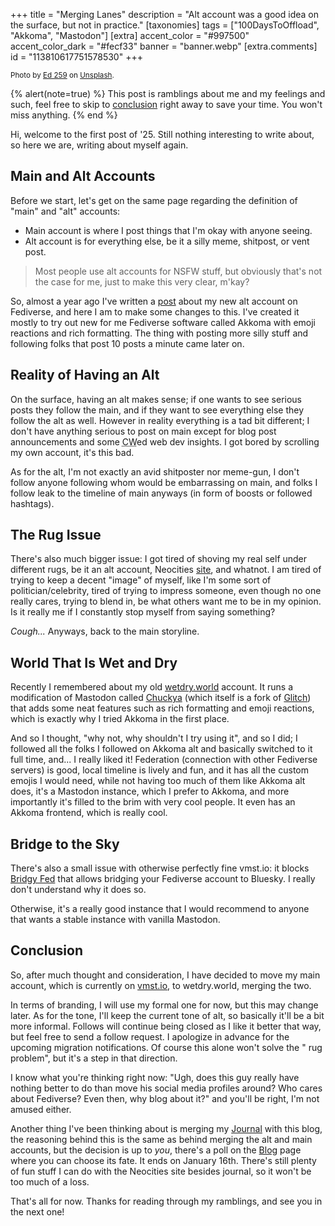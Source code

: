 +++
title = "Merging Lanes"
description = "Alt account was a good idea on the surface, but not in practice."
[taxonomies]
tags = ["100DaysToOffload", "Akkoma", "Mastodon"]
[extra]
accent_color = "#997500"
accent_color_dark = "#fecf33"
banner = "banner.webp"
[extra.comments]
id = "113810617751578530"
+++

<small>Photo by [Ed 259](https://unsplash.com/@ed259) on [Unsplash](https://unsplash.com/photos/aerial-photography-of-interlocking-freeways-with-travelling-cars-xcrI6CPkkJs).</small>

{% alert(note=true) %}
This post is ramblings about me and my feelings and such, feel free to skip to [conclusion](#conclusion) right away to save your time. You won't miss anything.
{% end %}

Hi, welcome to the first post of '25. Still nothing interesting to write about, so here we are, writing about myself again.

## Main and Alt Accounts

Before we start, let's get on the same page regarding the definition of "main" and "alt" accounts:

- Main account is where I post things that I'm okay with anyone seeing.
- Alt account is for everything else, be it a silly meme, shitpost, or vent post.

> Most people use alt accounts for NSFW stuff, but obviously that's not the case for me, just to make this very clear, m'kay?

So, almost a year ago I've written a [post](@/blog/2024-01-23-alt-profile-on-akkoma/index.md) about my new alt account on Fediverse, and here I am to make some changes to this. I've created it mostly to try out new for me Fediverse software called Akkoma with emoji reactions and rich formatting. The thing with posting more silly stuff and following folks that post 10 posts a minute came later on.

## Reality of Having an Alt

On the surface, having an alt makes sense; if one wants to see serious posts they follow the main, and if they want to see everything else they follow the alt as well. However in reality everything is a tad bit different; I don't have anything serious to post on main except for blog post announcements and some <abbr title="Content Warning">CW</abbr>ed web dev insights. I got bored by scrolling my own account, it's this bad.

As for the alt, I'm not exactly an avid shitposter nor meme-gun, I don't follow anyone following whom would be embarrassing on main, and folks I follow leak to the timeline of main anyways (in form of boosts or followed hashtags).

## The Rug Issue

There's also much bigger issue: <span class="spoiler">I got tired of shoving my real self under different rugs, be it an alt account, Neocities [site](https://daudix.neocities.org), and whatnot. I am tired of trying to keep a decent "image" of myself, like I'm some sort of politician/celebrity, tired of trying to impress someone, even though no one really cares, trying to blend in, be what others want me to be in my opinion. Is it really me if I constantly stop myself from saying something?</span>

*Cough...* Anyways, back to the main storyline.

## World That Is Wet and Dry

Recently I remembered about my old [wetdry.world](https://wetdry.world/@daudix) account. It runs a modification of Mastodon called [Chuckya](https://github.com/TheEssem/mastodon) (which itself is a fork of [Glitch](https://github.com/glitch-soc/mastodon)) that adds some neat features such as rich formatting and emoji reactions, which is exactly why I tried Akkoma in the first place.

And so I thought, "why not, why shouldn't I try using it", and so I did; I followed all the folks I followed on Akkoma alt and basically switched to it full time, and... I really liked it! Federation (connection with other Fediverse servers) is good, local timeline is lively and fun, and it has all the custom emojis I would need, while not having too much of them like Akkoma alt does, it's a Mastodon instance, which I prefer to Akkoma, and more importantly it's filled to the brim with very cool people. It even has an Akkoma frontend, which is really cool.

## Bridge to the Sky

There's also a small issue with otherwise perfectly fine vmst.io: it blocks [Bridgy Fed](https://fed.brid.gy) that allows bridging your Fediverse account to Bluesky. I really don't understand why it does so.

Otherwise, it's a really good instance that I would recommend to anyone that wants a stable instance with vanilla Mastodon.

## Conclusion

So, after much thought and consideration, I have decided to move my main account, which is currently on [vmst.io](https://vmst.io/@daudix), to wetdry.world, merging the two.

In terms of branding, I will use my formal one for now, but this may change later. As for the tone, I'll keep the current tone of alt, so basically it'll be a bit more informal. Follows will continue being closed as I like it better that way, but feel free to send a follow request. I apologize in advance for the upcoming migration notifications. Of course this alone won't solve the " rug problem", but it's a step in that direction.

I know what you're thinking right now: "Ugh, does this guy really have nothing better to do than move his social media profiles around? Who cares about Fediverse? Even then, why blog about it?" and you'll be right, I'm not amused either.

Another thing I've been thinking about is merging my [Journal](https://daudix.neocities.org/journal/) with this blog, the reasoning behind this is the same as behind merging the alt and main accounts, but the decision is up to *you*, there's a poll on the [Blog](@/blog/_index.md) page where you can choose its fate. It ends on January 16th. There's still plenty of fun stuff I can do with the Neocities site besides journal, so it won't be too much of a loss.

That's all for now. Thanks for reading through my ramblings, and see you in the next one!
